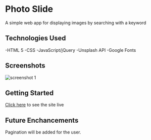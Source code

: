 # Photo Slide

A simple web app for displaying images by searching with a keyword

## Technologies Used

-HTML 5
-CSS
-JavaScript/jQuery
-Unsplash API
-Google Fonts

## Screenshots

![screenshot 1](https://imgur.com/5KALgow.jpg)

## Getting Started

[Click here](https://photo-slide.netlify.app/) to see the site live

## Future Enchancements

Pagination will be added for the user.
